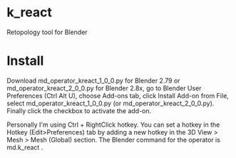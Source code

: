 # k_react
Retopology tool for Blender

# Install

Download md_operator_kreact_1_0_0.py for Blender 2.79 or md_operator_kreact_2_0_0.py for Blender 2.8x, go to Blender User Preferences (Ctrl Alt U), choose Add-ons tab, click Install Add-on from File, select md_operator_kreact_1_0_0.py (or md_operator_kreact_2_0_0.py). Finally click the checkbox to activate the add-on. 

Personally I'm using Ctrl + RightClick hotkey. You can set a hotkey in the Hotkey (Edit>Preferences) tab by adding a new hotkey in the 3D View > Mesh > Mesh (Global) section. The Blender command for the operator is md.k_react .


